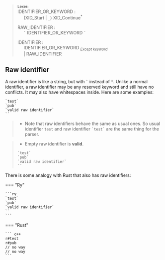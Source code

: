 > **<sup>Lexer:<sup>**<br>
> IDENTIFIER_OR_KEYWORD :<br>
> &nbsp;&nbsp;&nbsp;&nbsp; (XID_Start | `_`) XID_Continue<sup>\*</sup>
>
> RAW_IDENTIFIER :<br>
> &nbsp;&nbsp;&nbsp;&nbsp;  `` ` `` IDENTIFIER_OR_KEYWORD `` ` ``
>
> IDENTIFIER :<br>
> &nbsp;&nbsp;&nbsp;&nbsp; IDENTIFIER_OR_KEYWORD <sub>*Except keyword*</sub><br>
> &nbsp;&nbsp;&nbsp;&nbsp; | RAW_IDENTIFIER

## Raw identifier
A raw identifier is like a string, but with `` ` `` instead of `"`. Unlike a normal identifier, a raw identifier may be any reserved keyword and still have no conflicts. It may also have whitespaces inside. Here are some examples:
```ry
`test`
`pub`
`valid raw identifier`
``
```

> * Note that raw identifiers behave the same as usual ones. So usual identifier `test` and raw identifier `` `test` `` are the same thing for the parser.

> * Empty raw identifier is **valid**.
> ```ry hl_lines="4"
> `test`
> `pub`
> `valid raw identifier`
> ``
> ```

There is some analogy with Rust that also has raw identifiers:

=== "Ry"

    ```ry
    `test`
    `pub`
    `valid raw identifier`
    ``
    ```

=== "Rust"

    ``` c++
    r#test
    r#pub
    // no way
    // no way
    ```